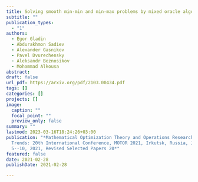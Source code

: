 ```yaml
---
title: Solving smooth min-min and min-max problems by mixed oracle algorithms
subtitle: ""
publication_types:
  - "1"
authors:
  - Egor Gladin
  - Abdurakhmon Sadiev
  - Alexander Gasnikov
  - Pavel Dvurechensky
  - Aleksandr Beznosikov
  - Mohammad Alkousa
abstract:
draft: false
url_pdf: https://arxiv.org/pdf/2103.00434.pdf
tags: []
categories: []
projects: []
image:
  caption: ""
  focal_point: ""
  preview_only: false
summary: ""
lastmod: 2023-03-16T18:24:26+03:00
publication: "*Mathematical Optimization Theory and Operations Research: Recent
  Trends: 20th International Conference, MOTOR 2021, Irkutsk, Russia, July
  5--10, 2021, Revised Selected Papers 20*"
featured: false
date: 2021-02-28
publishDate: 2021-02-28

---
```


